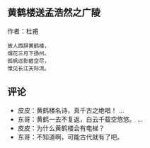 ## 黄鹤楼送孟浩然之广陵

作者：杜甫

```
故人西辞黄鹤楼，
烟花三月下扬州。
孤帆远影碧空尽，
惟见长江天际流。
```

## 评论

- 皮皮：黄鹤楼名诗，真千古之绝唱！
...
- 东哥：黄鹤一去不复返，白云千载空悠悠。
...
- 皮皮：为什么黄鹤楼会有电梯？
- 东哥：不知道啊，可能古代就有了吧。

